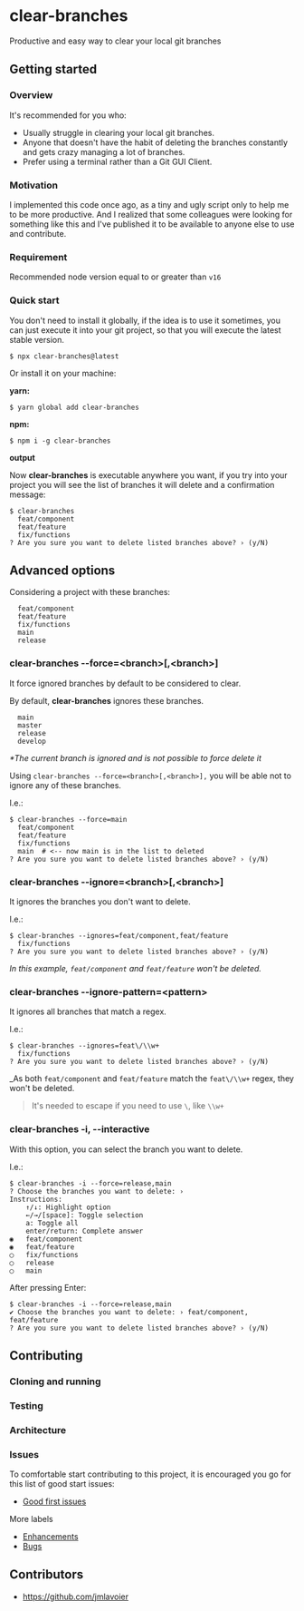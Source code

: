 # clear-branches

Productive and easy way to clear your local git branches

## Getting started

### Overview

It's recommended for you who:

- Usually struggle in clearing your local git branches.
- Anyone that doesn't have the habit of deleting the branches constantly and gets crazy managing a lot of branches.
- Prefer using a terminal rather than a Git GUI Client.

### Motivation

I implemented this code once ago, as a tiny and ugly script only to help me to be more productive. And I realized that some colleagues were looking for something like this and I've published it to be available to anyone else to use and contribute.

### Requirement

Recommended node version equal to or greater than `v16`

### Quick start

You don't need to install it globally, if the idea is to use it sometimes, you can just execute it into your git project, so that you will execute the latest stable version.

```shell
$ npx clear-branches@latest
```

Or install it on your machine:

**yarn:**

```shell
$ yarn global add clear-branches
```

**npm:**

```shell
$ npm i -g clear-branches
```

**output**

Now **clear-branches** is executable anywhere you want, if you try into your project you will see the list of branches it will delete and a confirmation message:

```shell
$ clear-branches
  feat/component
  feat/feature
  fix/functions
? Are you sure you want to delete listed branches above? › (y/N)
```

## Advanced options

Considering a project with these branches:

```
  feat/component
  feat/feature
  fix/functions
  main
  release
```

### clear-branches --force=\<branch>[,\<branch>]

It force ignored branches by default to be considered to clear.

By default, **clear-branches** ignores these branches.

```
  main
  master
  release
  develop
```

_\*The current branch is ignored and is not possible to force delete it_

Using `clear-branches --force=<branch>[,<branch>],` you will be able not to ignore any of these branches.

I.e.:

```shell
$ clear-branches --force=main
  feat/component
  feat/feature
  fix/functions
  main  # <-- now main is in the list to deleted
? Are you sure you want to delete listed branches above? › (y/N)
```

### clear-branches --ignore=\<branch>[,\<branch>]

It ignores the branches you don't want to delete.

I.e.:

```shell
$ clear-branches --ignores=feat/component,feat/feature
  fix/functions
? Are you sure you want to delete listed branches above? › (y/N)
```

_In this example, `feat/component` and `feat/feature` won't be deleted._

### clear-branches --ignore-pattern=\<pattern>

It ignores all branches that match a regex.

I.e.:

```shell
$ clear-branches --ignores=feat\/\\w+
  fix/functions
? Are you sure you want to delete listed branches above? › (y/N)
```

\_As both `feat/component` and `feat/feature` match the `feat\/\\w+` regex, they won't be deleted.

> It's needed to escape if you need to use `\`, like `\\w+`

### clear-branches -i, --interactive

With this option, you can select the branch you want to delete.

I.e.:

```shell
$ clear-branches -i --force=release,main
? Choose the branches you want to delete: ›
Instructions:
    ↑/↓: Highlight option
    ←/→/[space]: Toggle selection
    a: Toggle all
    enter/return: Complete answer
◉   feat/component
◉   feat/feature
◯   fix/functions
◯   release
◯   main
```

After pressing Enter:

```shell
$ clear-branches -i --force=release,main
✔ Choose the branches you want to delete: › feat/component, feat/feature
? Are you sure you want to delete listed branches above? › (y/N)
```

## Contributing

### Cloning and running

### Testing

### Architecture

### Issues

To comfortable start contributing to this project, it is encouraged you go for this list of good start issues:

- [Good first issues](https://github.com/jmlavoier/clear-branches/labels/good%20first%20issue)

More labels

- [Enhancements](https://github.com/jmlavoier/clear-branches/labels/enhancement)
- [Bugs](https://github.com/jmlavoier/clear-branches/labels/bug)

## Contributors

- https://github.com/jmlavoier
